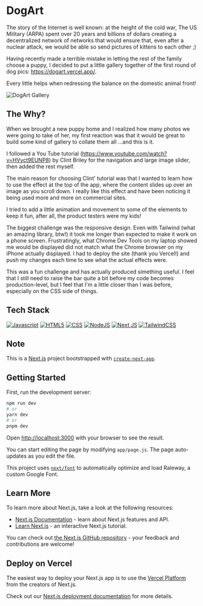 # DogArt

The story of the Internet is well known: at the height of the cold war, The US Military (ARPA) spent over 20 years and billions of dollars creating a decentralized network of networks that would ensure that, even after a nuclear attack, we would be able so send pictures of kittens to each other ;)

Having recently made a terrible mistake in letting the rest of the family choose a puppy, I decided to put a little gallery together of the first round of dog pics: https://dogart.vercel.app/.

Every little helps when redressing the balance on the domestic animal front!

![DogArt Gallery](./public/DogArt.gif)

## The Why?

When we brought a new puppy home and I realized how many photos we were going to take of her, my first reaction was that it would be great to build some kind of gallery to collate them all ...and this is it.

I followed a You Tube tutorial (https://www.youtube.com/watch?v=HVyct9EUNP8) by Clint Briley for the navigation and large image slider, then added the rest myself.

The main reason for choosing Clint&apos; tutorial was that I wanted to learn how to use the effect at the top of the app, where the content slides up over an image as you scroll down. I really like this effect and have been noticing it being used more and more on commercial sites.

I tried to add a little animation and movement to some of the elements to keep it fun, after all, the product testers were my kids!

The biggest challenge was the responsive design. Even with Tailwind (what an amazing library, btw!) it took me longer than expected to make it work on a phone screen. Frustratingly, what Chrome Dev Tools on my laptop showed me would be displayed did not match what the Chrome browser on my iPhone actually displayed. I had to deploy the site (thank you Vercel!) and push my changes each time to see what the actual effects were.

This was a fun challenge and has actually produced simething useful. I feel that I still need to raise the bar quite a bit before my code becomes production-level, but I feel that I'm a little closer than I was before, especially on the CSS side of things.

## Tech Stack

[![Javascript](https://img.shields.io/badge/-JavaScript-F7DF1E?style=for-the-badge&logo=javascript&logoColor=black)](https://www.ecma-international.org/publications-and-standards/standards/ecma-262/)
[![HTML5](https://img.shields.io/badge/-HTML5-E34F26?style=for-the-badge&logo=html5&logoColor=white)](https://whatwg.org/)
[![CSS](https://img.shields.io/badge/-CSS-1572B6?style=for-the-badge&logo=css3&logoColor=white)](https://www.w3.org/Style/CSS/Overview.en.html)
[![NodeJS](https://img.shields.io/badge/node.js-6DA55F?style=for-the-badge&logo=node.js&logoColor=white)](https://nodejs.org/en)
[![Next JS](https://img.shields.io/badge/Next-black?style=for-the-badge&logo=next.js&logoColor=white)](https://nextjs.org/)
[![TailwindCSS](https://img.shields.io/badge/Tailwind%20CSS-06B6D4?style=for-the-badge&logo=tailwindcss&logoColor=white)](https://tailwindcss.com/)


## Note

This is a [Next.js](https://nextjs.org/) project bootstrapped with [`create-next-app`](https://github.com/vercel/next.js/tree/canary/packages/create-next-app).

## Getting Started

First, run the development server:

```bash
npm run dev
# or
yarn dev
# or
pnpm dev
```

Open [http://localhost:3000](http://localhost:3000) with your browser to see the result.

You can start editing the page by modifying `app/page.js`. The page auto-updates as you edit the file.

This project uses [`next/font`](https://nextjs.org/docs/basic-features/font-optimization) to automatically optimize and load Raleway, a custom Google Font.

## Learn More

To learn more about Next.js, take a look at the following resources:

- [Next.js Documentation](https://nextjs.org/docs) - learn about Next.js features and API.
- [Learn Next.js](https://nextjs.org/learn) - an interactive Next.js tutorial.

You can check out [the Next.js GitHub repository](https://github.com/vercel/next.js/) - your feedback and contributions are welcome!

## Deploy on Vercel

The easiest way to deploy your Next.js app is to use the [Vercel Platform](https://vercel.com/new?utm_medium=default-template&filter=next.js&utm_source=create-next-app&utm_campaign=create-next-app-readme) from the creators of Next.js.

Check out our [Next.js deployment documentation](https://nextjs.org/docs/deployment) for more details.
